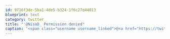 ```yaml
---
id: 9716f3de-5ba1-4de5-b324-1f6c27e44013
blueprint: text
category: twitter
title: "'@NisaD_ Permission denied"
caption: '<span class="username username_linked">@<a href="https://twitter.com/NisaD_" title="Nisa D">NisaD_</a></span> Permission denied'
---
```

